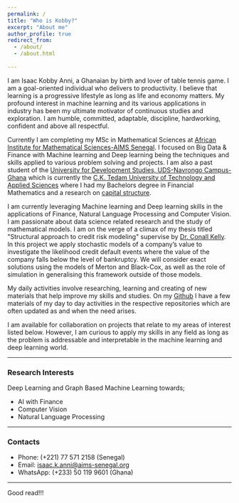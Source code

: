```yaml
---
permalink: /
title: "Who is Kobby?"
excerpt: "About me"
author_profile: true
redirect_from: 
  - /about/
  - /about.html
 
---
```

I am Isaac Kobby Anni, a Ghanaian by birth and lover of table tennis game. I am a goal-oriented individual who delivers to productivity. I believe that learning is a progressive lifestyle as long as life and economy matters. My profound interest in machine learning and its various applications in industry has been my ultimate motivator of continuous studies and exploration. I am humble, committed, adaptable, discipline, hardworking, confident and above all respectful. 


Currently I am completing my MSc in Mathematical Sciences at [African Institute for Mathematical Sciences-AIMS Senegal](https://aims-senegal.org/). I focused on Big Data & Finance with Machine learning and Deep learning being the techniques and skills applied to various problem solving and projects. I am also a past student of the [University for Development Studies, UDS-Navrongo Campus-Ghana](https://nav.uds.edu.gh/) which is currently the [C.K. Tedam University of Technology and Applied Sciences](https://cktutas.edu.gh/) where I had my Bachelors degree in Financial Mathematics and a research on [capital structure](https://www.investopedia.com/terms/c/capitalstructure.asp). 

I am currently leveraging Machine learning and Deep learning skills in the applications of Finance, Natural Language Processing and Computer Vision. I am passionate about data science related research and the study of mathematical models. I am on the verge of a climax of my thesis titled "Structural approach to credit risk modeling" supervise by [Dr. Conall Kelly](http://research.ucc.ie/profiles/D019/conall.kelly@ucc.ie). In this project we apply stochastic models of a company’s value to investigate the likelihood credit default events where the value of the company falls below the level of bankruptcy. We will consider exact solutions using the models of Merton and Black-Cox, as well as the role of simulation in generalising this framework outside of those models. 

My daily activities involve researching, learning and creating of new materials that help improve my skills and studies. On my [Github](https://github.com/IkeKobby) I have a few materials of my day to day activities in the respective repositories which are often updated as and when the need arises. 

I am available for collaboration on projects that relate to my areas of interest listed below. However, I am curious to apply my skills in any field as long as the problem is addressable and interpretable in the machine learning and deep learning world.

---
### Research Interests
Deep Learning and Graph Based Machine Learning towards;
- AI with Finance  
- Computer Vision
- Natural Language Processing

---

### Contacts
- Phone: (+221) 77 571 2158 (Senegal) 
- Email: isaac.k.anni@aims-senegal.org
- WhatsApp: (+233) 50 119 9601 (Ghana) 

---
Good read!!!



<!-- Example: editing a markdown file for a talk
![Editing a markdown file for a talk](/images/editing-talk.png)
 -->
